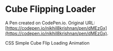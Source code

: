 # Cube Flipping Loader

A Pen created on CodePen.io. Original URL: [https://codepen.io/nikhil8krishnan/pen/dMEzGx](https://codepen.io/nikhil8krishnan/pen/dMEzGx).

CSS Simple Cube Flip Loading Animation